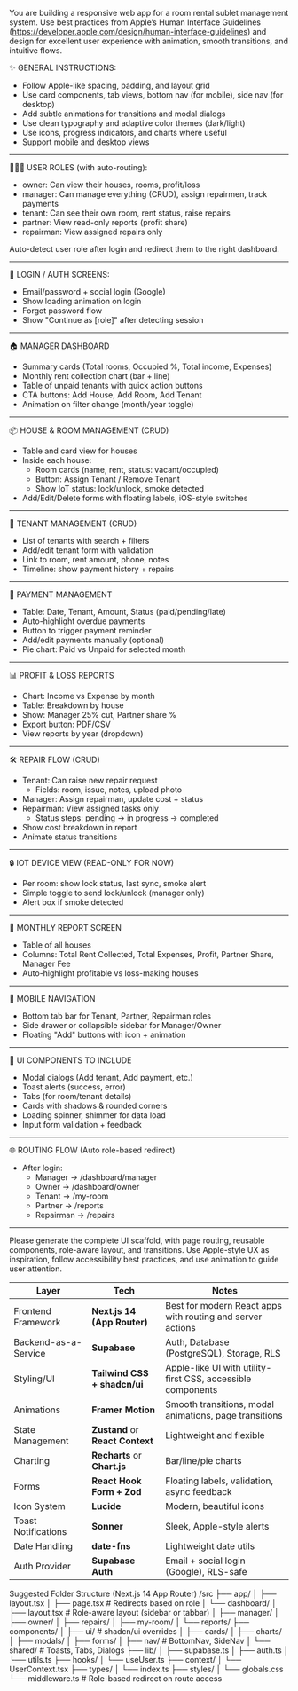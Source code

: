 You are building a responsive web app for a room rental sublet management system. Use best practices from Apple’s Human Interface Guidelines (https://developer.apple.com/design/human-interface-guidelines) and design for excellent user experience with animation, smooth transitions, and intuitive flows.

✨ GENERAL INSTRUCTIONS:
- Follow Apple-like spacing, padding, and layout grid
- Use card components, tab views, bottom nav (for mobile), side nav (for desktop)
- Add subtle animations for transitions and modal dialogs
- Use clean typography and adaptive color themes (dark/light)
- Use icons, progress indicators, and charts where useful
- Support mobile and desktop views

---

🧑‍🤝‍🧑 USER ROLES (with auto-routing):
- owner: Can view their houses, rooms, profit/loss
- manager: Can manage everything (CRUD), assign repairmen, track payments
- tenant: Can see their own room, rent status, raise repairs
- partner: View read-only reports (profit share)
- repairman: View assigned repairs only

Auto-detect user role after login and redirect them to the right dashboard.

---

🚪 LOGIN / AUTH SCREENS:
- Email/password + social login (Google)
- Show loading animation on login
- Forgot password flow
- Show "Continue as [role]" after detecting session

---

🏠 MANAGER DASHBOARD
- Summary cards (Total rooms, Occupied %, Total income, Expenses)
- Monthly rent collection chart (bar + line)
- Table of unpaid tenants with quick action buttons
- CTA buttons: Add House, Add Room, Add Tenant
- Animation on filter change (month/year toggle)

---

📦 HOUSE & ROOM MANAGEMENT (CRUD)
- Table and card view for houses
- Inside each house:
  - Room cards (name, rent, status: vacant/occupied)
  - Button: Assign Tenant / Remove Tenant
  - Show IoT status: lock/unlock, smoke detected
- Add/Edit/Delete forms with floating labels, iOS-style switches

---

🧑 TENANT MANAGEMENT (CRUD)
- List of tenants with search + filters
- Add/edit tenant form with validation
- Link to room, rent amount, phone, notes
- Timeline: show payment history + repairs

---

💸 PAYMENT MANAGEMENT
- Table: Date, Tenant, Amount, Status (paid/pending/late)
- Auto-highlight overdue payments
- Button to trigger payment reminder
- Add/edit payments manually (optional)
- Pie chart: Paid vs Unpaid for selected month

---

📊 PROFIT & LOSS REPORTS
- Chart: Income vs Expense by month
- Table: Breakdown by house
- Show: Manager 25% cut, Partner share %
- Export button: PDF/CSV
- View reports by year (dropdown)

---

🛠️ REPAIR FLOW (CRUD)
- Tenant: Can raise new repair request
  - Fields: room, issue, notes, upload photo
- Manager: Assign repairman, update cost + status
- Repairman: View assigned tasks only
  - Status steps: pending → in progress → completed
- Show cost breakdown in report
- Animate status transitions

---

🔒 IOT DEVICE VIEW (READ-ONLY FOR NOW)
- Per room: show lock status, last sync, smoke alert
- Simple toggle to send lock/unlock (manager only)
- Alert box if smoke detected

---

🧾 MONTHLY REPORT SCREEN
- Table of all houses
- Columns: Total Rent Collected, Total Expenses, Profit, Partner Share, Manager Fee
- Auto-highlight profitable vs loss-making houses

---

📱 MOBILE NAVIGATION
- Bottom tab bar for Tenant, Partner, Repairman roles
- Side drawer or collapsible sidebar for Manager/Owner
- Floating "Add" buttons with icon + animation

---

🧰 UI COMPONENTS TO INCLUDE
- Modal dialogs (Add tenant, Add payment, etc.)
- Toast alerts (success, error)
- Tabs (for room/tenant details)
- Cards with shadows & rounded corners
- Loading spinner, shimmer for data load
- Input form validation + feedback

---

🌐 ROUTING FLOW (Auto role-based redirect)
- After login:
  - Manager → /dashboard/manager
  - Owner → /dashboard/owner
  - Tenant → /my-room
  - Partner → /reports
  - Repairman → /repairs

---

Please generate the complete UI scaffold, with page routing, reusable components, role-aware layout, and transitions. Use Apple-style UX as inspiration, follow accessibility best practices, and use animation to guide user attention.





| Layer                | Tech                             | Notes                                                       |
| -------------------- | -------------------------------- | ----------------------------------------------------------- |
| Frontend Framework   | **Next.js 14 (App Router)**      | Best for modern React apps with routing and server actions  |
| Backend-as-a-Service | **Supabase**                     | Auth, Database (PostgreSQL), Storage, RLS                   |
| Styling/UI           | **Tailwind CSS + shadcn/ui**     | Apple-like UI with utility-first CSS, accessible components |
| Animations           | **Framer Motion**                | Smooth transitions, modal animations, page transitions      |
| State Management     | **Zustand** or **React Context** | Lightweight and flexible                                    |
| Charting             | **Recharts** or **Chart.js**     | Bar/line/pie charts                                         |
| Forms                | **React Hook Form + Zod**        | Floating labels, validation, async feedback                 |
| Icon System          | **Lucide**                       | Modern, beautiful icons                                     |
| Toast Notifications  | **Sonner**                       | Sleek, Apple-style alerts                                   |
| Date Handling        | **date-fns**                     | Lightweight date utils                                      |
| Auth Provider        | **Supabase Auth**                | Email + social login (Google), RLS-safe                     |




Suggested Folder Structure (Next.js 14 App Router)
/src
 ├── app/
 │    ├── layout.tsx
 │    ├── page.tsx             # Redirects based on role
 │    └── dashboard/
 │         ├── layout.tsx      # Role-aware layout (sidebar or tabbar)
 │         ├── manager/
 │         ├── owner/
 │         ├── repairs/
 │         ├── my-room/
 │         └── reports/
 ├── components/
 │    ├── ui/                  # shadcn/ui overrides
 │    ├── cards/
 │    ├── charts/
 │    ├── modals/
 │    ├── forms/
 │    ├── nav/                 # BottomNav, SideNav
 │    └── shared/              # Toasts, Tabs, Dialogs
 ├── lib/
 │    ├── supabase.ts
 │    ├── auth.ts
 │    └── utils.ts
 ├── hooks/
 │    └── useUser.ts
 ├── context/
 │    └── UserContext.tsx
 ├── types/
 │    └── index.ts
 ├── styles/
 │    └── globals.css
 └── middleware.ts            # Role-based redirect on route access

